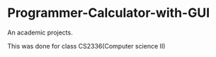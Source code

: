 # Programmer-Calculator-with-GUI
An academic projects.

This was done for class CS2336(Computer science II)
